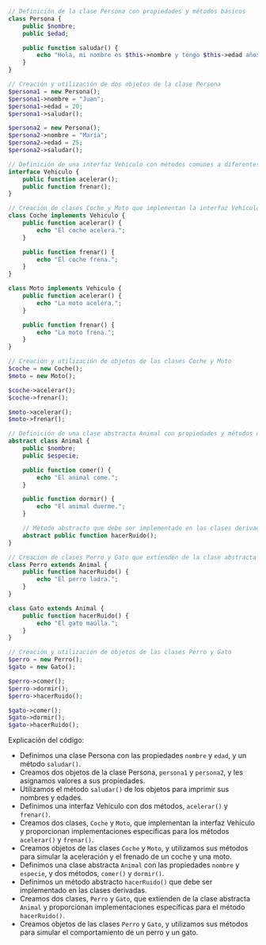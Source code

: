 ```php
// Definición de la clase Persona con propiedades y métodos básicos
class Persona {
    public $nombre;
    public $edad;

    public function saludar() {
        echo "Hola, mi nombre es $this->nombre y tengo $this->edad años.";
    }
}

// Creación y utilización de dos objetos de la clase Persona
$persona1 = new Persona();
$persona1->nombre = "Juan";
$persona1->edad = 20;
$persona1->saludar();

$persona2 = new Persona();
$persona2->nombre = "María";
$persona2->edad = 25;
$persona2->saludar();

// Definición de una interfaz Vehículo con métodos comunes a diferentes vehículos
interface Vehiculo {
    public function acelerar();
    public function frenar();
}

// Creación de clases Coche y Moto que implementan la interfaz Vehículo
class Coche implements Vehiculo {
    public function acelerar() {
        echo "El coche acelera.";
    }

    public function frenar() {
        echo "El coche frena.";
    }
}

class Moto implements Vehiculo {
    public function acelerar() {
        echo "La moto acelera.";
    }

    public function frenar() {
        echo "La moto frena.";
    }
}

// Creación y utilización de objetos de las clases Coche y Moto
$coche = new Coche();
$moto = new Moto();

$coche->acelerar();
$coche->frenar();

$moto->acelerar();
$moto->frenar();

// Definición de una clase abstracta Animal con propiedades y métodos comunes a diferentes animales
abstract class Animal {
    public $nombre;
    public $especie;

    public function comer() {
        echo "El animal come.";
    }

    public function dormir() {
        echo "El animal duerme.";
    }

    // Método abstracto que debe ser implementado en las clases derivadas
    abstract public function hacerRuido();
}

// Creación de clases Perro y Gato que extienden de la clase abstracta Animal
class Perro extends Animal {
    public function hacerRuido() {
        echo "El perro ladra.";
    }
}

class Gato extends Animal {
    public function hacerRuido() {
        echo "El gato maúlla.";
    }
}

// Creación y utilización de objetos de las clases Perro y Gato
$perro = new Perro();
$gato = new Gato();

$perro->comer();
$perro->dormir();
$perro->hacerRuido();

$gato->comer();
$gato->dormir();
$gato->hacerRuido();
```

Explicación del código:

* Definimos una clase Persona con las propiedades `nombre` y `edad`, y un método `saludar()`.
* Creamos dos objetos de la clase Persona, `persona1` y `persona2`, y les asignamos valores a sus propiedades.
* Utilizamos el método `saludar()` de los objetos para imprimir sus nombres y edades.
* Definimos una interfaz Vehículo con dos métodos, `acelerar()` y `frenar()`.
* Creamos dos clases, `Coche` y `Moto`, que implementan la interfaz Vehículo y proporcionan implementaciones específicas para los métodos `acelerar()` y `frenar()`.
* Creamos objetos de las clases `Coche` y `Moto`, y utilizamos sus métodos para simular la aceleración y el frenado de un coche y una moto.
* Definimos una clase abstracta `Animal` con las propiedades `nombre` y `especie`, y dos métodos, `comer()` y `dormir()`.
* Definimos un método abstracto `hacerRuido()` que debe ser implementado en las clases derivadas.
* Creamos dos clases, `Perro` y `Gato`, que extienden de la clase abstracta `Animal` y proporcionan implementaciones específicas para el método `hacerRuido()`.
* Creamos objetos de las clases `Perro` y `Gato`, y utilizamos sus métodos para simular el comportamiento de un perro y un gato.
